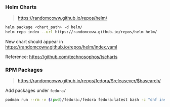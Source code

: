 ### Helm Charts

> https://randomcoww.github.io/repos/helm/

```bash
helm package <chart_path> -d helm/
helm repo index --url https://randomcoww.github.io/repos/helm helm/
```
New chart should appear in https://randomcoww.github.io/repos/helm/index.yaml

Reference: https://github.com/technosophos/tscharts

### RPM Packages

> https://randomcoww.github.io/repos/fedora/$releasever/$basearch/

Add packages under `fedora/`

```bash
podman run --rm -v $(pwd)/fedora:/fedora fedora:latest bash -c "dnf install -y createrepo && find /fedora -type d -mindepth 2 -maxdepth 2 -exec createrepo '{}' \;"
```
